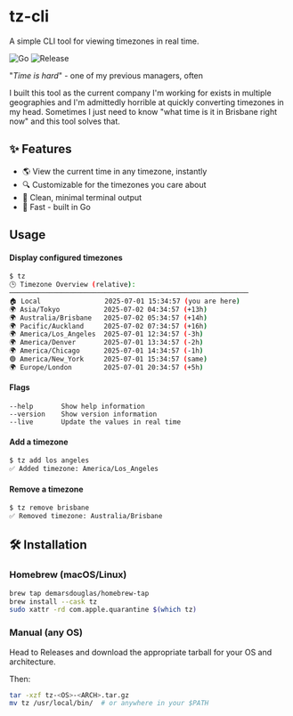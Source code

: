 # tz-cli

A simple CLI tool for viewing timezones in real time.

![Go](https://img.shields.io/badge/Go-1.22-blue)
![Release](https://img.shields.io/github/v/release/demarsdouglas/tz-cli)

"_Time is hard_" - one of my previous managers, often

I built this tool as the current company I'm working for exists in multiple geographies and I'm admittedly horrible at quickly converting timezones in my head. Sometimes I just need to know "what time is it in Brisbane right now" and this tool solves that.

## ✨ Features

- 🌎 View the current time in any timezone, instantly
- 🔍 Customizable for the timezones you care about
- 🧼 Clean, minimal terminal output
- 🚀 Fast - built in Go

## Usage

#### Display configured timezones
```bash
$ tz
🕒 Timezone Overview (relative):
────────────────────────────────────────────────────────────
🏠 Local                2025-07-01 15:34:57 (you are here)
🌍 Asia/Tokyo           2025-07-02 04:34:57 (+13h)    
🌍 Australia/Brisbane   2025-07-02 05:34:57 (+14h)    
🌍 Pacific/Auckland     2025-07-02 07:34:57 (+16h)    
🌍 America/Los_Angeles  2025-07-01 12:34:57 (-3h)     
🌍 America/Denver       2025-07-01 13:34:57 (-2h)     
🌍 America/Chicago      2025-07-01 14:34:57 (-1h)     
🟢 America/New_York     2025-07-01 15:34:57 (same)    
🌍 Europe/London        2025-07-01 20:34:57 (+5h)
```

#### Flags
```
--help       Show help information
--version    Show version information
--live       Update the values in real time
```

#### Add a timezone
```bash
$ tz add los angeles
✅ Added timezone: America/Los_Angeles
```

#### Remove a timezone
```bash
$ tz remove brisbane
✅ Removed timezone: Australia/Brisbane
```


## 🛠️ Installation

### Homebrew (macOS/Linux)

```bash
brew tap demarsdouglas/homebrew-tap
brew install --cask tz
sudo xattr -rd com.apple.quarantine $(which tz)
```

### Manual (any OS)

Head to Releases and download the appropriate tarball for your OS and architecture.

Then:
```bash
tar -xzf tz-<OS>-<ARCH>.tar.gz
mv tz /usr/local/bin/  # or anywhere in your $PATH
```
